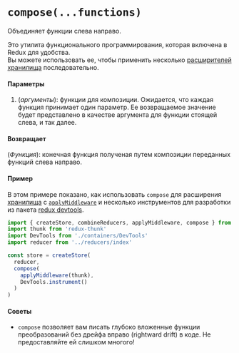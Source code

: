 # `compose(...functions)`

Объединяет функции слева направо.

Это утилита функционального программирования, которая включена в Redux для удобства.   
Вы можете использовать ее, чтобы применить несколько [расширителей хранилища](../Glossary.md#store-enhancer) последовательно.

#### Параметры

  1. (*аргументы*): функции для композиции. Ожидается, что каждая функция принимает один параметр. Ее возвращаемое значение будет представлено в качестве аргумента для функции стоящей слева, и так далее.

#### Возвращает

(*Функция*): конечная функция полученая путем композиции переданных функций слева направо.

#### Пример

В этом примере показано, как использовать `compose` для расширения [хранилища](Store.md) с [`applyMiddleware`](applyMiddleware.md) и несколько инструментов для разработки из пакета [redux devtools](https://github.com/gaearon/redux-devtools).

```js
import { createStore, combineReducers, applyMiddleware, compose } from 'redux'
import thunk from 'redux-thunk'
import DevTools from './containers/DevTools'
import reducer from '../reducers/index'

const store = createStore(
  reducer,
  compose(
    applyMiddleware(thunk),
    DevTools.instrument()
  )
)
```

#### Советы

  * `compose` позволяет вам писать глубоко вложенные функции преобразований без дрейфа вправо (rightward drift) в коде. Не предоставляйте ей слишком многого!